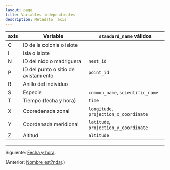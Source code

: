 ```yaml
---
layout: page
title: Variables independientes
description: Metadato `axis`
---
```


axis  | Variable                              | `standard_name` válidos
------|---------------------------------------|-------------------------
C     | ID de la colonia o islote             |
I     | Isla o islote                         |
N     | ID del nido o madriguera              | `nest_id`
P     | ID del punto o sitio de avistamiento  | `point_id`
R     | Anillo del individuo                  |
S     | Especie                               | `common_name`, `scientific_name`
T     | Tiempo (fecha y hora)                 | `time`
X     | Cooredenada zonal                     | `longitude`, `projection_x_coordinate`
Y     | Coordenada meridional                 | `latitude`, `projection_y_coordinate`
Z     | Altitud                               | `altitude`
---

Siguiente: [Fecha y hora](tiempo.html).

(Anterior: [Nombre est?ndar](standard_name.html).)